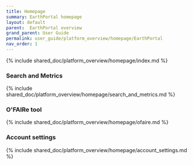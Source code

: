 ```yaml
---
title: Homepage
summary: EarthPortal homepage
layout: default
parent:  EarthPortal overview
grand_parent: User Guide
permalink: user_guide/platform_overview/homepage/EarthPortal
nav_order: 1
---
```




{% include shared_doc/platform_overview/homepage/index.md  %}

### Search and Metrics
{% include shared_doc/platform_overview/homepage/search_and_metrics.md  %}

### O'FAIRe tool
{% include shared_doc/platform_overview/homepage/ofaire.md  %}

### Account settings
{% include shared_doc/platform_overview/homepage/account_settings.md  %}

